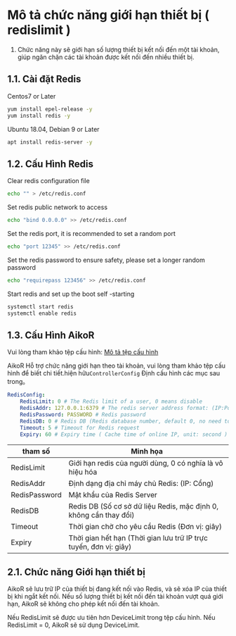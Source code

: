 # Mô tả chức năng giới hạn thiết bị ( redislimit )
1. Chức năng này sẽ giới hạn số lượng thiết bị kết nối đến một tài khoản, giúp ngăn chặn các tài khoản được kết nối đến nhiều thiết bị.

## 1.1. Cài đặt Redis

Centos7 or Later

```bash
yum install epel-release -y
yum install redis -y
```

Ubuntu 18.04, Debian 9 or Later

```bash
apt install redis-server -y
```

## 1.2. Cấu Hình Redis

Clear redis configuration file

```bash 
echo "" > /etc/redis.conf
```

Set redis public network to access

```bash
echo "bind 0.0.0.0" >> /etc/redis.conf
```

Set the redis port, it is recommended to set a random port

```bash
echo "port 12345" >> /etc/redis.conf
```

Set the redis password to ensure safety, please set a longer random password

```bash
echo "requirepass 123456" >> /etc/redis.conf
```

Start redis and set up the boot self -starting

```bash
systemctl start redis
systemctl enable redis
```

## 1.3. Cấu Hình AikoR

Vui lòng tham khảo tệp cấu hình: [Mô tả tệp cấu hình](../Configuration-file-description/config.md)

AikoR Hỗ trợ chức năng giới hạn theo tài khoản, vui lòng tham khảo tệp cấu hình để biết chi tiết.hiện hữu`ControllerConfig` Định cấu hình các mục sau trong。

```yaml
RedisConfig:
    RedisLimit: 0 # The Redis limit of a user, 0 means disable
    RedisAddr: 127.0.0.1:6379 # The redis server address format: (IP:Port)
    RedisPassword: PASSWORD # Redis password
    RedisDB: 0 # Redis DB (Redis database number, default 0, no need to change)
    Timeout: 5 # Timeout for Redis request
    Expiry: 60 # Expiry time ( Cache time of online IP, unit: second )
```

| tham số       | Minh họa                                                                    |
| ------------- | --------------------------------------------------------------------------- |
| RedisLimit    | Giới hạn redis của người dùng, 0 có nghĩa là vô hiệu hóa                    |
| RedisAddr     | Định dạng địa chỉ máy chủ Redis: (IP: Cổng)                                 |
| RedisPassword | Mật khẩu của Redis Server                                                   |
| RedisDB       | Redis DB (Số cơ sở dữ liệu Redis, mặc định 0, không cần thay đổi)           |    
| Timeout       | Thời gian chờ cho yêu cầu Redis (Đơn vị: giây)                              |
| Expiry        | Thời gian hết hạn (Thời gian lưu trữ IP trực tuyến, đơn vị: giây)           |

## 2.1. Chức năng Giới hạn thiết bị

AikoR sẽ lưu trữ IP của thiết bị đang kết nối vào Redis, và sẽ xóa IP của thiết bị khi ngắt kết nối. Nếu số lượng thiết bị kết nối đến tài khoản vượt quá giới hạn, AikoR sẽ không cho phép kết nối đến tài khoản.

Nếu RedisLimit sẽ được ưu tiên hơn DeviceLimit trong tệp cấu hình. Nếu RedisLimit = 0, AikoR sẽ sử dụng DeviceLimit.
